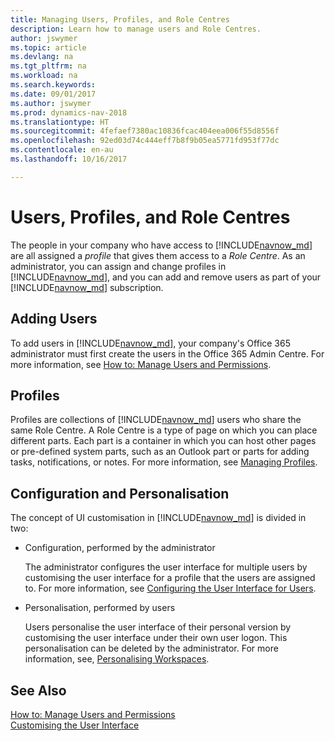 ```yaml
---
title: Managing Users, Profiles, and Role Centres
description: Learn how to manage users and Role Centres.
author: jswymer
ms.topic: article
ms.devlang: na
ms.tgt_pltfrm: na
ms.workload: na
ms.search.keywords: 
ms.date: 09/01/2017
ms.author: jswymer
ms.prod: dynamics-nav-2018
ms.translationtype: HT
ms.sourcegitcommit: 4fefaef7380ac10836fcac404eea006f55d8556f
ms.openlocfilehash: 92ed03d74c444eff7b8f9b05ea5771fd953f77dc
ms.contentlocale: en-au
ms.lasthandoff: 10/16/2017

---
```

# <a name="users-profiles-and-role-centers"></a>Users, Profiles, and Role Centres
The people in your company who have access to [!INCLUDE[navnow_md](includes/navnow_md.md)] are all assigned a *profile* that gives them access to a *Role Centre*. As an administrator, you can assign and change profiles in [!INCLUDE[navnow_md](includes/navnow_md.md)], and you can add and remove users as part of your [!INCLUDE[navnow_md](includes/navnow_md.md)] subscription.  

## <a name="adding-users"></a>Adding Users
To add users in [!INCLUDE[navnow_md](includes/navnow_md.md)], your company's Office 365 administrator must first create the users in the Office 365 Admin Centre. For more information, see [How to: Manage Users and Permissions](ui-how-users-permissions.md).  

## <a name="profiles"></a>Profiles
Profiles are collections of [!INCLUDE[navnow_md](includes/navnow_md.md)] users who share the same Role Centre. A Role Centre is a type of page on which you can place different parts. Each part is a container in which you can host other pages or pre-defined system parts, such as an Outlook part or parts for adding tasks, notifications, or notes. For more information, see [Managing Profiles](admin-profiles.md).

## <a name="configuration-and-personalization"></a>Configuration and Personalisation
The concept of UI customisation in [!INCLUDE[navnow_md](includes/navnow_md.md)] is divided in two:  

-   Configuration, performed by the administrator  

    The administrator configures the user interface for multiple users by customising the user interface for a profile that the users are assigned to. For more information, see [Configuring the User Interface for Users](admin-configure-user-interface.md). 

-   Personalisation, performed by users  

    Users personalise the user interface of their personal version by customising the user interface under their own user logon. This personalisation can be deleted by the administrator. For more information, see, [Personalising Workspaces](ui-personalization-overview.md). 

## <a name="see-also"></a>See Also  
[How to: Manage Users and Permissions](ui-how-users-permissions.md)  
[Customising the User Interface](ui-customizing-overview.md)   
<!-- [Security Overview](../Security%20Overview.md)-->

